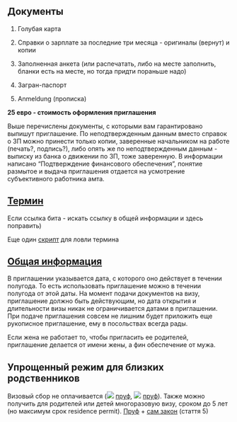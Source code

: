 ## Документы
 
1. Голубая карта

2. Справки о зарплате за последние три месяца - оригиналы (вернут) и копии

3. Заполненная анкета (или распечатать, либо на месте заполнить, бланки есть на месте, но тогда придти пораньше надо)

4. Загран-паспорт 

5. Anmeldung (прописка)

**25 евро - стоимость оформления приглашения**

Выше перечислены документы, с которыми вам гарантировано выпишут приглашение.
По неподтвержденным данным вместо справок о ЗП можно принести только копии, заверенные начальником на работе (печать?, подпись?), либо опять же по неподтвержденным данным - выписку из банка о движении по ЗП, тоже заверенную. В информации написано “Подтверждение финансового обеспечения”, понятие размытое и выдача приглашения отдается на усмотрение субъективного работника амта.

## [Термин](https://service.berlin.de/terminvereinbarung/termin/tag.php?termin=1&dienstleister=121918&anliegen[]=120691&herkunft=1) 

Если ссылка бита - искать ссылку в общей информации и здесь поправить) 

Еще один [скрипт](https://gist.github.com/globalundo/b0e8f88f110cc54fdb71) для ловли термина


## [Общая информация](https://service.berlin.de/dienstleistung/120691/)
В приглашении указывается дата, с которого оно действует в течении полугода. То есть использовать приглашение можно в течении полугода от этой даты. На момент подачи документов на визу, приглашение должно быть действующим, но дата открытия и длительности визы никак не ограничивается датами в приглашении. При подаче приглашения совсем не лишним будет приложить еще рукописное приглашение, ему в посольствах всегда рады.

Если жена не работает то, чтобы пригласить ее родителей, приглашение делается от имени жены, а фин обеспечение от мужа.

## Упрощенный режим для близких родственников
Визовый сбор не оплачивается (![](https://raw.githubusercontent.com/ewgRa/de_faq/master/ua.gif) [пруф](http://www.kiew.diplo.de/Vertretung/kiew/uk/05/Visa/Antragstellungen/Gebuehr.html),  ![](https://raw.githubusercontent.com/ewgRa/de_faq/master/ru.gif) [пруф](http://www.germania.diplo.de/contentblob/4227270/Daten/4271962/besuchsreisen_nahe_verwandte.pdf)).  Также можно получить для родителей или детей многоразовую визу, сроком до 5 лет (но максимум срок residence permit). [Пруф](http://www.kiew.diplo.de/Vertretung/kiew/uk/05/Visa/FAQ-neu/FAQ__Visumserleichterungsabkommen.html#topic20) + [сам закон](http://zakon4.rada.gov.ua/laws/show/994_850) (стаття 5)
